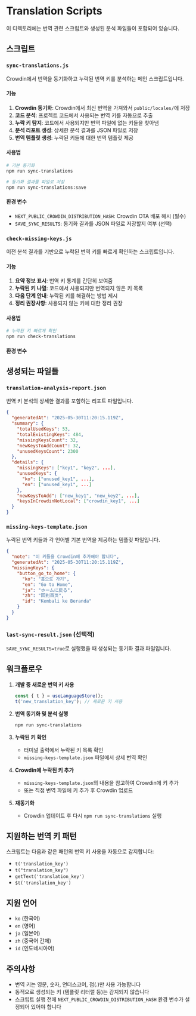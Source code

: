 # Translation Scripts

이 디렉토리에는 번역 관련 스크립트와 생성된 분석 파일들이 포함되어 있습니다.

## 스크립트

### `sync-translations.js`

Crowdin에서 번역을 동기화하고 누락된 번역 키를 분석하는 메인 스크립트입니다.

#### 기능

1. **Crowdin 동기화**: Crowdin에서 최신 번역을 가져와서 `public/locales/`에 저장
2. **코드 분석**: 프로젝트 코드에서 사용되는 번역 키를 자동으로 추출
3. **누락 키 탐지**: 코드에서 사용되지만 번역 파일에 없는 키들을 찾아냄
4. **분석 리포트 생성**: 상세한 분석 결과를 JSON 파일로 저장
5. **번역 템플릿 생성**: 누락된 키들에 대한 번역 템플릿 제공

#### 사용법

```bash
# 기본 동기화
npm run sync-translations

# 동기화 결과를 파일로 저장
npm run sync-translations:save
```

#### 환경 변수

- `NEXT_PUBLIC_CROWDIN_DISTRIBUTION_HASH`: Crowdin OTA 배포 해시 (필수)
- `SAVE_SYNC_RESULTS`: 동기화 결과를 JSON 파일로 저장할지 여부 (선택)

### `check-missing-keys.js`

이전 분석 결과를 기반으로 누락된 번역 키를 빠르게 확인하는 스크립트입니다.

#### 기능

1. **요약 정보 표시**: 번역 키 통계를 간단히 보여줌
2. **누락된 키 나열**: 코드에서 사용되지만 번역되지 않은 키 목록
3. **다음 단계 안내**: 누락된 키를 해결하는 방법 제시
4. **정리 권장사항**: 사용되지 않는 키에 대한 정리 권장

#### 사용법

```bash
# 누락된 키 빠르게 확인
npm run check-translations
```

#### 환경 변수

## 생성되는 파일들

### `translation-analysis-report.json`

번역 키 분석의 상세한 결과를 포함하는 리포트 파일입니다.

```json
{
  "generatedAt": "2025-05-30T11:20:15.119Z",
  "summary": {
    "totalUsedKeys": 53,
    "totalExistingKeys": 484,
    "missingKeysCount": 32,
    "newKeysToAddCount": 32,
    "unusedKeysCount": 2300
  },
  "details": {
    "missingKeys": ["key1", "key2", ...],
    "unusedKeys": {
      "ko": ["unused_key1", ...],
      "en": ["unused_key1", ...]
    },
    "newKeysToAdd": ["new_key1", "new_key2", ...],
    "keysInCrowdinNotLocal": ["crowdin_key1", ...]
  }
}
```

### `missing-keys-template.json`

누락된 번역 키들과 각 언어별 기본 번역을 제공하는 템플릿 파일입니다.

```json
{
  "note": "이 키들을 Crowdin에 추가해야 합니다",
  "generatedAt": "2025-05-30T11:20:15.119Z",
  "missingKeys": {
    "button_go_to_home": {
      "ko": "홈으로 가기",
      "en": "Go to Home",
      "ja": "ホームに戻る",
      "zh": "回到首页",
      "id": "Kembali ke Beranda"
    }
  }
}
```

### `last-sync-result.json` (선택적)

`SAVE_SYNC_RESULTS=true`로 실행했을 때 생성되는 동기화 결과 파일입니다.

## 워크플로우

1. **개발 중 새로운 번역 키 사용**
   ```typescript
   const { t } = useLanguageStore();
   t('new_translation_key'); // 새로운 키 사용
   ```

2. **번역 동기화 및 분석 실행**
   ```bash
   npm run sync-translations
   ```

3. **누락된 키 확인**
   - 터미널 출력에서 누락된 키 목록 확인
   - `missing-keys-template.json` 파일에서 상세 번역 확인

4. **Crowdin에 누락된 키 추가**
   - `missing-keys-template.json`의 내용을 참고하여 Crowdin에 키 추가
   - 또는 직접 번역 파일에 키 추가 후 Crowdin 업로드

5. **재동기화**
   - Crowdin 업데이트 후 다시 `npm run sync-translations` 실행

## 지원하는 번역 키 패턴

스크립트는 다음과 같은 패턴의 번역 키 사용을 자동으로 감지합니다:

- `t('translation_key')`
- `t("translation_key")`
- `getText('translation_key')`
- `$t('translation_key')`

## 지원 언어

- `ko` (한국어)
- `en` (영어)
- `ja` (일본어)
- `zh` (중국어 간체)
- `id` (인도네시아어)

## 주의사항

- 번역 키는 영문, 숫자, 언더스코어, 점(.)만 사용 가능합니다
- 동적으로 생성되는 키 (템플릿 리터럴 등)는 감지되지 않습니다
- 스크립트 실행 전에 `NEXT_PUBLIC_CROWDIN_DISTRIBUTION_HASH` 환경 변수가 설정되어 있어야 합니다 